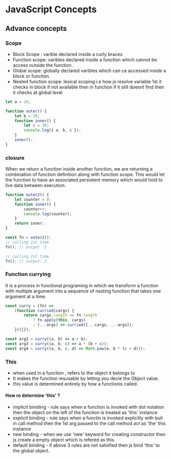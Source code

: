 # JavaScript Concepts

## Advance concepts

### Scope

- Block Scope : varible declared inside a curly braces
- Function scope: varibles declared inside a function which cannot be access outside the function .
- Global scope: globally declared varibles which can ce accessed inside a block or function.
- Nested function scope: lexical scoping i.e how js resolve variable 1st it checks in block if not available then in function if it still doesnt find then it checks at global level

```js
let a = 10;

function outer() {
	let b = 20;
	function inner() {
		let c = 30;
		console.log({ a, b, c });
	}
	inner();
}
```

### closure

When we return a function inside another function, we are returning a combination of function definition along with function scope. This would let the function to have an associated persistent memory which would hold to live data between execution.

```js
function outer2() {
	let counter = 0;
	function inner() {
		counter++;
		console.log(counter);
	}
	return inner;
}

const fn = outer2();
// calling 1st time
fn(); // output :1

// calling 2st time
fn(); // output: 2
```

### Function currying

It is a process in functional programing in which we transform a function with multiple argument into a sequence of nesting function that takes one argument at a time.

```js
const curry = (fn) =>
	(function curried(cargs) {
		return cargs.length >= fn.length
			? fn.apply(this, cargs)
			: (...args) => curried([...cargs, ...args]);
	})([]);

const arg2 = curry((a, b) => a + b);
const arg3 = curry((a, b, c) => a * (b + c));
const arg4 = curry((a, b, c, d) => Math.pow(a, b * (c + d)));
```

### This

- when used in a function , refers to the object it belongs to
- It makes the function resusable by letting you decie the Object value.
- this value is determined entirely by how a functionis called.

#### How ro determine 'this' ?

- implicit biniding - rule says when a function is invoked with dot notation then the object on the left of the function is treated as 'this' instance
- explicit binding - rule says when a functin is invoked explicitly with buit in call method then the 1st arg passed to the call method act as 'the' this instance
- new binding - when we use 'new' keyword for creating constructor then js create a empty object which is refered as this.
- default binding - if above 3 rules are not satisfied then js bind 'this' to the global object.
